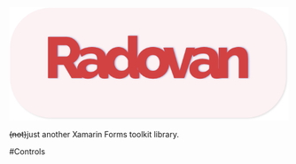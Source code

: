 ![alt text](https://github.com/BraventIT/Radovan/blob/master/radovan_rounded.png)

~~(not)~~just another Xamarin Forms toolkit library.

#Controls







